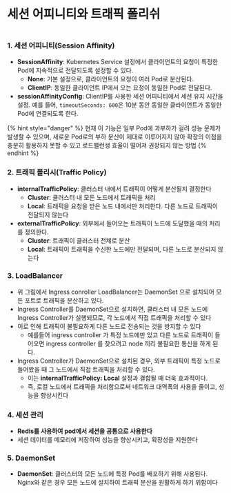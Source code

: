 # 세션 어피니티와 트래픽 폴리쉬

<figure><img src="../../../.gitbook/assets/Screenshot 2024-08-29 at 5.40.54 PM.png" alt=""><figcaption></figcaption></figure>

### 1. **세션 어피니티(Session Affinity)**

* **SessionAffinity**: Kubernetes Service 설정에서 클라이언트의 요청이 특정한 Pod에 지속적으로 전달되도록 설정할 수 있다.
  * **None**: 기본 설정으로, 클라이언트의 요청이 여러 Pod로 분산된다.
  * **ClientIP**: 동일한 클라이언트 IP에서 오는 요청이 동일한 Pod로 전달된다.
* **sessionAffinityConfig**: ClientIP를 사용한 세션 어피니티에서 세션 유지 시간을 설정. 예를 들어, `timeoutSeconds: 600`은 10분 동안 동일한 클라이언트가 동일한 Pod에 연결되도록 한다.

{% hint style="danger" %}
현재 이 기능은 일부 Pod에 과부하가 걸려 성능 문제가 발생할 수 있으며, 새로운 Pod로의 부하 분산이 제대로 이루어지지 않아 확장의 이점을 충분히 활용하지 못할 수 있고 로드밸런생 효율이 떨어져 권장되지 않는 방법
{% endhint %}

### 2. **트래픽 폴리시(Traffic Policy)**

* **internalTrafficPolicy**: 클러스터 내에서 트래픽이 어떻게 분산될지 결정한다
  * **Cluster**: 클러스터 내 모든 노드에서 트래픽을 처리
  * **Local**: 트래픽을 요청을 받은 노드 내에서만 처리한다. 다른 노드로 트래픽이 전달되지 않는다
* **externalTrafficPolicy**: 외부에서 들어오는 트래픽이 노드에 도달했을 때의 처리를 정의한다.
  * **Cluster**: 트래픽이 클러스터 전체로 분산
  * **Local**: 트래픽이 트래픽을 수신한 노드에만 전달되며, 다른 노드로 분산되지 않는다

### 3. **LoadBalancer**

* 위 그림에서 Ingress conroller LoadBalancer는 DaemonSet 으로 설치되어 모든 포트로 트래픽을 분산하고 있다.
* Ingress Controller를 DaemonSet으로 설치하면, 클러스터 내 모든 노드에 Ingress Controller가 실행되므로, 각 노드에서 직접 트래픽을 처리할 수 있다
* 이로 인해 트래픽이 불필요하게 다른 노드로 전송되는 것을 방지할 수 있다
  * 예를들어 ingress controller 가 특정 노드에만 있고 다른 노드로 트래픽이 들어오면 ingress controller 를 찾으려고 node 끼리 불필요한 통신을 하게 된다.
* Ingress Controller가 DaemonSet으로 설치된 경우, 외부 트래픽이 특정 노드로 들어왔을 때 그 노드에서 직접 트래픽을 처리할 수 있다.&#x20;
  * 이는 **internalTrafficPolicy: Local** 설정과 결합될 때 더욱 효과적이다.&#x20;
  * 즉, 로컬 노드에서 트래픽을 처리함으로써 네트워크 대역폭의 사용을 줄이고, 성능을 향상시킨다

### 4. **세션 관리**

* **Redis를 사용하여 pod에서 세션을 공통으로 사용한다**&#x20;
* 세션 데이터를 메모리에 저장하여 성능을 향상시키고, 확장성을 지원한다

### 5. **DaemonSet**

* **DaemonSet**: 클러스터의 모든 노드에 특정 Pod를 배포하기 위해 사용된다. Nginx와 같은 경우 모든 노드에 설치하여 트래픽 분산을 원활하게 하기 위함이다
